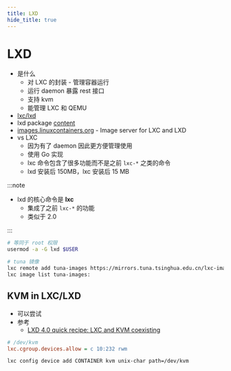 ```yaml
---
title: LXD
hide_title: true
---
```


# LXD
* 是什么
  * 对 LXC 的封装 - 管理容器运行
  * 运行 daemon 暴露 rest 接口
  * 支持 kvm
  * 能管理 LXC 和 QEMU
* [lxc/lxd](https://github.com/lxc/lxd)
* lxd package [content](https://pkgs.alpinelinux.org/contents?branch=edge&name=lxd&arch=x86_64&repo=testing)
* [images.linuxcontainers.org](https://images.linuxcontainers.org/) - Image server for LXC and LXD
* vs LXC
  * 因为有了 daemon 因此更方便管理使用
  * 使用 Go 实现
  * lxc 命令包含了很多功能而不是之前 `lxc-*` 之类的命令
  * lxd 安装后 150MB，lxc 安装后 15 MB

:::note

- lxd 的核心命令是 __lxc__
  - 集成了之前 `lxc-*` 的功能
  - 类似于 2.0

:::

```bash
# 等同于 root 权限
usermod -a -G lxd $USER

# tuna 镜像
lxc remote add tuna-images https://mirrors.tuna.tsinghua.edu.cn/lxc-images/ --protocol=simplestreams --public
lxc image list tuna-images:
```

## KVM in LXC/LXD
* 可以尝试
* 参考
  * [LXD 4.0 quick recipe: LXC and KVM coexisting](https://discourse.ubuntu.com/t/15222)
```ini
# /dev/kvm
lxc.cgroup.devices.allow = c 10:232 rwm
```

```bash
lxc config device add CONTAINER kvm unix-char path=/dev/kvm
```


